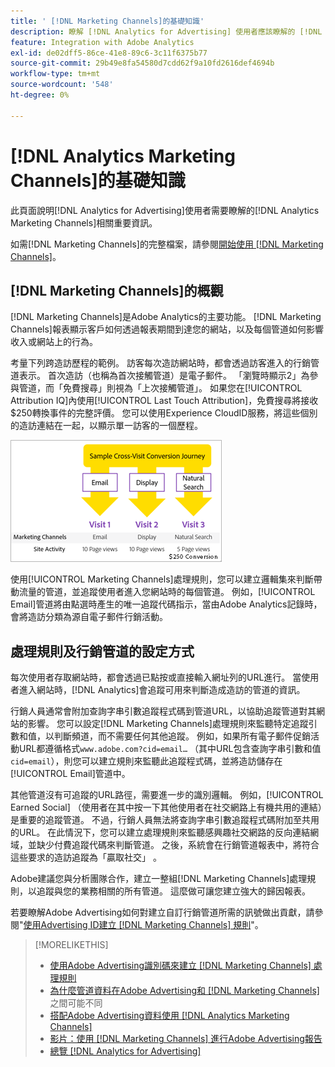 ```yaml
---
title: ' [!DNL Marketing Channels]的基礎知識'
description: 瞭解 [!DNL Analytics for Advertising] 使用者應該瞭解的 [!DNL Analytics Marketing Channels] 相關重要資訊。
feature: Integration with Adobe Analytics
exl-id: de02dff5-86ce-41e8-89c6-3c11f6375b77
source-git-commit: 29b49e8fa54580d7cdd62f9a10fd2616def4694b
workflow-type: tm+mt
source-wordcount: '548'
ht-degree: 0%

---
```


# [!DNL Analytics Marketing Channels]的基礎知識

此頁面說明[!DNL Analytics for Advertising]使用者需要瞭解的[!DNL Analytics Marketing Channels]相關重要資訊。

如需[!DNL Marketing Channels]的完整檔案，請參閱[開始使用 [!DNL Marketing Channels]](https://experienceleague.adobe.com/docs/analytics/components/marketing-channels/c-getting-started-mchannel.html?lang=zh-Hant)。

## [!DNL Marketing Channels]的概觀

[!DNL Marketing Channels]是Adobe Analytics的主要功能。 [!DNL Marketing Channels]報表顯示客戶如何透過報表期間到達您的網站，以及每個管道如何影響收入或網站上的行為。

考量下列跨造訪歷程的範例。 訪客每次造訪網站時，都會透過訪客進入的行銷管道表示。 首次造訪（也稱為首次接觸管道）是電子郵件。 「瀏覽時顯示2」為參與管道，而「免費搜尋」則視為「上次接觸管道」。 如果您在[!UICONTROL Attribution IQ]內使用[!UICONTROL Last Touch Attribution]，免費搜尋將接收$250轉換事件的完整評價。 您可以使用Experience CloudID服務，將這些個別的造訪連結在一起，以顯示單一訪客的一個歷程。

![行銷管道中的跨造訪轉換歷程範例](/help/integrations/assets/a4adc-mc-sample-journey.png)

使用[!UICONTROL Marketing Channels]處理規則，您可以建立邏輯集來判斷帶動流量的管道，並追蹤使用者進入您網站時的每個管道。 例如，[!UICONTROL Email]管道將由點選時產生的唯一追蹤代碼指示，當由Adobe Analytics記錄時，會將造訪分類為源自電子郵件行銷活動。

## 處理規則及行銷管道的設定方式

每次使用者存取網站時，都會透過已點按或直接輸入網址列的URL進行。 當使用者進入網站時，[!DNL Analytics]會追蹤可用來判斷造成造訪的管道的資訊。

行銷人員通常會附加查詢字串引數追蹤程式碼到管道URL，以協助追蹤管道對其網站的影響。 您可以設定[!DNL Marketing Channels]處理規則來監聽特定追蹤引數和值，以判斷頻道，而不需要任何其他追蹤。 例如，如果所有電子郵件促銷活動URL都遵循格式`www.adobe.com?cid=email…` （其中URL包含查詢字串引數和值`cid=email`），則您可以建立規則來監聽此追蹤程式碼，並將造訪儲存在[!UICONTROL Email]管道中。

其他管道沒有可追蹤的URL路徑，需要進一步的識別邏輯。 例如，[!UICONTROL Earned Social] （使用者在其中按一下其他使用者在社交網路上有機共用的連結）是重要的追蹤管道。 不過，行銷人員無法將查詢字串引數追蹤程式碼附加至共用的URL。 在此情況下，您可以建立處理規則來監聽感興趣社交網路的反向連結網域，並缺少付費追蹤代碼來判斷管道。 之後，系統會在行銷管道報表中，將符合這些要求的造訪追蹤為「贏取社交」 。

Adobe建議您與分析團隊合作，建立一整組[!DNL Marketing Channels]處理規則，以追蹤與您的業務相關的所有管道。 這麼做可讓您建立強大的歸因報表。

若要瞭解Adobe Advertising如何對建立自訂行銷管道所需的訊號做出貢獻，請參閱&quot;[使用Advertising ID建立 [!DNL Marketing Channels] 規則](mc-ids.md)&quot;。

>[!MORELIKETHIS]
>
>* [使用Adobe Advertising識別碼來建立 [!DNL Marketing Channels] 處理規則](mc-ids.md)
>* [為什麼管道資料在Adobe Advertising和 [!DNL Marketing Channels]](mc-data-variances.md)之間可能不同
>* [搭配Adobe Advertising資料使用 [!DNL Analytics Marketing Channels] ](mc-ac-data.md)
>* [影片：使用 [!DNL Marketing Channels] 進行Adobe Advertising報告](https://experienceleague.adobe.com/docs/advertising-learn/tutorials/analytics/analytics-reporting-a4adc.html?lang=zh-Hant)
>* [總覽 [!DNL Analytics for Advertising]](/help/integrations/analytics/overview.md)
